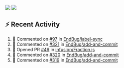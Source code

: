 <img src="https://github-readme-stats.vercel.app/api?username=endbug&show_icons=true&hide_border=true&count_private=true&include_all_commits=true&theme=dark&bg_color=0d1117" /> <img src="https://github-readme-stats.vercel.app/api/top-langs/?username=endbug&show_icons=true&hide_border=true&layout=compact&langs_count=8&theme=dark&bg_color=0d1117"/>

## ⚡ Recent Activity

<!--START_SECTION:activity-->
1. 💬 Commented on [#97](https://github.com//EndBug/label-sync/issues/97) in [EndBug/label-sync](https://github.com//EndBug/label-sync)
2. 💬 Commented on [#321](https://github.com//EndBug/add-and-commit/issues/321) in [EndBug/add-and-commit](https://github.com//EndBug/add-and-commit)
3. 💪 Opened PR [#46](https://github.com//infusion/Fraction.js/pull/46) in [infusion/Fraction.js](https://github.com//infusion/Fraction.js)
4. 💬 Commented on [#320](https://github.com//EndBug/add-and-commit/issues/320) in [EndBug/add-and-commit](https://github.com//EndBug/add-and-commit)
5. 💬 Commented on [#319](https://github.com//EndBug/add-and-commit/issues/319) in [EndBug/add-and-commit](https://github.com//EndBug/add-and-commit)
<!--END_SECTION:activity-->
